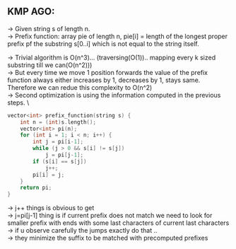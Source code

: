 **KMP AGO:**
--

-> Given string s of length n.\
-> Prefix function: array pie of length n, pie[i] = length of the longest proper prefix pf the substring s[0..i] which is not equal to the string itself.

-> Trivial algorithm is O(n^3)... (traversing(O(1)).. mapping every k sized substring till we can(O(n^2)))\
-> But every time we move 1 position forwards the value of the prefix function always either increases by 1, decreases by 1, stays same. Therefore we can redue this complexity to O(n^2)\
-> Second optimization is using the information computed in the previous steps. \

```cpp
vector<int> prefix_function(string s) {
    int n = (int)s.length();
    vector<int> pi(n);
    for (int i = 1; i < n; i++) {
        int j = pi[i-1];
        while (j > 0 && s[i] != s[j])
            j = pi[j-1];
        if (s[i] == s[j])
            j++;
        pi[i] = j;
    }
    return pi;
}

```

-> j++ things is obvious to get\
-> j=pi[j-1] thing is if current prefix does not match we need to look for smaller prefix with ends with some last characters of current last characters\
-> if u observe carefully the jumps exactly do that ..\
-> they minimize the suffix to be matched with precomputed prefixes 
